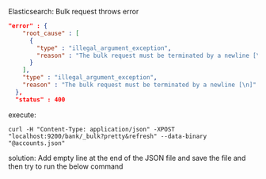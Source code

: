Elasticsearch: Bulk request throws error 
```json
"error" : {
    "root_cause" : [
      {
        "type" : "illegal_argument_exception",
        "reason" : "The bulk request must be terminated by a newline [\n]"
      }
    ],
    "type" : "illegal_argument_exception",
    "reason" : "The bulk request must be terminated by a newline [\n]"
  },
  "status" : 400
```
execute:
```shell script
curl -H "Content-Type: application/json" -XPOST "localhost:9200/bank/_bulk?pretty&refresh" --data-binary "@accounts.json"
```
solution: Add empty line at the end of the JSON file and save the file and then try to run the below command